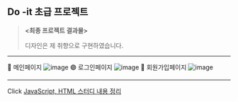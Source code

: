 ## Do -it 초급 프로젝트
>**<최종 프로젝트 결과물>**
>
>디자인은 제 취향으로 구현하였습니다.
---
🔵 메인페이지
![image](https://user-images.githubusercontent.com/98999882/173227367-9efa0fc6-2b2d-4b85-a638-706903eca387.png)
🟣 로그인페이지
![image](https://user-images.githubusercontent.com/98999882/173239776-cad61b81-5bec-41b1-bf27-7dd10d2a7b00.png)
🔘 회원가입페이지
![image](https://user-images.githubusercontent.com/98999882/173239853-11fc1510-e707-4e3a-9ae2-4352ab7c0102.png)
___
Click [JavaScript, HTML 스터디 내용 정리](https://www.notion.so/Java-Script-a65ee3eaf1b04d11ad712dc7caca7ceb)
